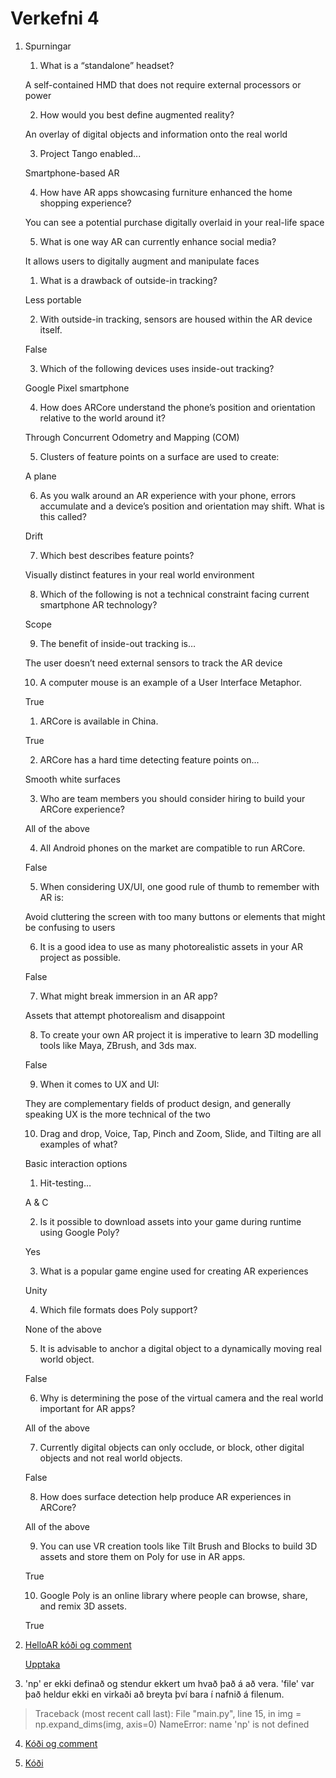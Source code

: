 # Verkefni 4

1. Spurningar
    1. What is a “standalone” headset?

    A self-contained HMD that does not require external processors or power

    2. How would you best define augmented reality?

    An overlay of digital objects and information onto the real world

    3. Project Tango enabled...

    Smartphone-based AR

    4. How have AR apps showcasing furniture enhanced the home shopping experience?

    You can see a potential purchase digitally overlaid in your real-life space

    5. What is one way AR can currently enhance social media?

    It allows users to digitally augment and manipulate faces 

    1. What is a drawback of outside-in tracking?

    Less portable 

    2. With outside-in tracking, sensors are housed within the AR device itself.

    False

    3. Which of the following devices uses inside-out tracking?

    Google Pixel smartphone

    4. How does ARCore understand the phone’s position and orientation relative to the world around it? 

    Through Concurrent Odometry and Mapping (COM)

    5. Clusters of feature points on a surface are used to create:

    A plane

    6. As you walk around an AR experience with your phone, errors accumulate and a device’s position and orientation may shift. What is this called?

    Drift

    7. Which best describes feature points?

    Visually distinct features in your real world environment

    8. Which of the following is not a technical constraint facing current smartphone AR technology?

    Scope

    9. The benefit of inside-out tracking is…

    The user doesn’t need external sensors to track the AR device

    10. A computer mouse is an example of a User Interface Metaphor.

    True

    1. ARCore is available in China.

    True

    2. ARCore has a hard time detecting feature points on... 

    Smooth white surfaces 

    3. Who are team members you should consider hiring to build your ARCore experience?

    All of the above

    4. All Android phones on the market are compatible to run ARCore.

    False
    
    5. When considering UX/UI, one good rule of thumb to remember with AR is:

    Avoid cluttering the screen with too many buttons or elements that might be confusing to users

    6. It is a good idea to use as many photorealistic assets in your AR project as possible.

    False

    7. What might break immersion in an AR app?

    Assets that attempt photorealism and disappoint

    8. To create your own AR project it is imperative to learn 3D modelling tools like Maya, ZBrush, and 3ds max.

    False

    9. When it comes to UX and UI:

    They are complementary fields of product design, and generally speaking UX is the more technical of the two

    10. Drag and drop, Voice, Tap, Pinch and Zoom, Slide, and Tilting are all examples of what?

    Basic interaction options

    1. Hit-testing…

    A & C

    2. Is it possible to download assets into your game during runtime using Google Poly?

    Yes

    3. What is a popular game engine used for creating AR experiences 

    Unity

    4. Which file formats does Poly support?

    None of the above

    5. It is advisable to anchor a digital object to a dynamically moving real world object. 

    False

    6. Why is determining the pose of the virtual camera and the real world important for AR apps?

    All of the above

    7. Currently digital objects can only occlude, or block, other digital objects and not real world objects.

    False

    8. How does surface detection help produce AR experiences in ARCore?

    All of the above

    9. You can use VR creation tools like Tilt Brush and Blocks to build 3D assets and store them on Poly for use in AR apps.

    True

    10. Google Poly is an online library where people can browse, share, and remix 3D assets.

    True


2. [HelloAR kóði og comment](https://github.com/gudmunduroh/arcore-unity-sdk/blob/master/Assets/GoogleARCore/Examples/HelloAR/Scripts/HelloARController.cs)

    [Upptaka](https://vp.gudmunduro.com/?file=VID_20181107_124451.mp4)

3. 'np' er ekki definað og stendur ekkert um hvað það á að vera.  'file' var það heldur ekki en virkaði að breyta því bara í nafnið á filenum.
> Traceback (most recent call last):
  File "main.py", line 15, in <module>
    img = np.expand_dims(img, axis=0)
NameError: name 'np' is not defined

4. [Kóði og comment](https://github.com/gudmunduroh/arcore-unity-sdk/blob/master/Assets/GoogleARCore/Examples/AugmentedImage/Scripts/AugmentedImageExampleController.cs)

5. [Kóði](https://github.com/gudmunduroh/arcore-unity-sdk/blob/master/Assets/GoogleARCore/Examples/HelloAR/Scripts/HelloARController.cs)
